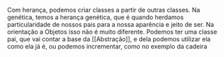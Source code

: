 Com herança, podemos criar classes a partir de outras classes. 
Na genética, temos a herança genética, que é quando herdamos particularidade de nossos pais para a nossa aparência e jeito de ser.
Na orientação a Objetos isso não é muito diferente. Podemos ter uma classe pai, que vai contar a base da [[Abstração]], e dela podemos utilizar ela como ela já é, ou podemos incrementar, como no exemplo da cadeira